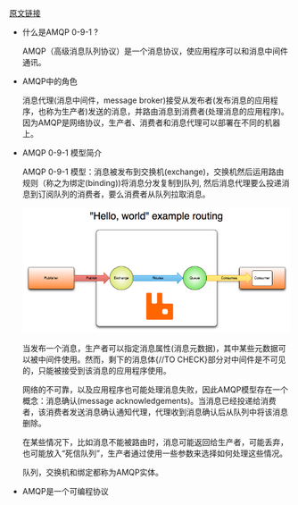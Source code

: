 [原文链接](http://www.rabbitmq.com/tutorials/amqp-concepts.html)

- 什么是AMQP 0-9-1 ?

  AMQP（高级消息队列协议）是一个消息协议，使应用程序可以和消息中间件通讯。

- AMQP中的角色

  消息代理(消息中间件，message broker)接受从发布者(发布消息的应用程序，也称为生产者)发送的消息，并路由消息到消费者(处理消息的应用程序)。
  因为AMQP是网络协议，生产者、消费者和消息代理可以部署在不同的机器上。

- AMQP 0-9-1 模型简介

  AMQP 0-9-1 模型：消息被发布到交换机(exchange)，交换机然后运用路由规则（称之为绑定(binding))将消息分发复制到队列, 然后消息代理要么投递消息到订阅队列的消费者，要么消费者从队列拉取消息。

  ![xxx](../images/hello-world-example-routing.png)

  当发布一个消息，生产者可以指定消息属性(消息元数据)，其中某些元数据可以被中间件使用。然而，剩下的消息体{//TO CHECK}部分对中间件是不可见的，只能被接受到该消息的应用程序使用。

  网络的不可靠，以及应用程序也可能处理消息失败，因此AMQP模型存在一个概念：消息确认(message acknowledgements)。当消息已经投递给消费者，该消费者发送消息确认通知代理，代理收到消息确认后从队列中将该消息删除。

  在某些情况下，比如消息不能被路由时，消息可能返回给生产者，可能丢弃，也可能放入“死信队列”，生产者通过使用一些参数来选择如何处理这些情况。

  队列，交换机和绑定都称为AMQP实体。

- AMQP是一个可编程协议

	